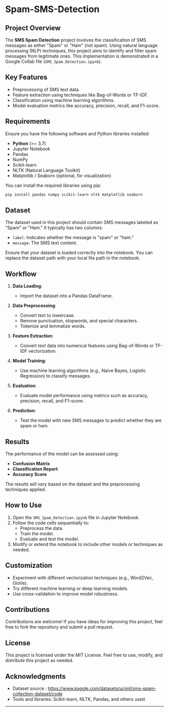 # Spam-SMS-Detection

## Project Overview
The **SMS Spam Detection** project involves the classification of SMS messages as either "Spam" or "Ham" (not spam). Using natural language processing (NLP) techniques, this project aims to identify and filter spam messages from legitimate ones. This implementation is demonstrated in a Google Collab file (`SMS_Spam_Detection.ipynb`).

## Key Features
- Preprocessing of SMS text data.
- Feature extraction using techniques like Bag-of-Words or TF-IDF.
- Classification using machine learning algorithms.
- Model evaluation metrics like accuracy, precision, recall, and F1-score.

## Requirements
Ensure you have the following software and Python libraries installed:

- **Python** (>= 3.7)
- Jupyter Notebook
- Pandas
- NumPy
- Scikit-learn
- NLTK (Natural Language Toolkit)
- Matplotlib / Seaborn (optional, for visualization)

You can install the required libraries using pip:
```bash
pip install pandas numpy scikit-learn nltk matplotlib seaborn
```

## Dataset
The dataset used in this project should contain SMS messages labeled as "Spam" or "Ham." It typically has two columns:
- `label`: Indicates whether the message is "spam" or "ham."
- `message`: The SMS text content.

Ensure that your dataset is loaded correctly into the notebook. You can replace the dataset path with your local file path in the notebook.

## Workflow
1. **Data Loading**:
   - Import the dataset into a Pandas DataFrame.
   
2. **Data Preprocessing**:
   - Convert text to lowercase.
   - Remove punctuation, stopwords, and special characters.
   - Tokenize and lemmatize words.

3. **Feature Extraction**:
   - Convert text data into numerical features using Bag-of-Words or TF-IDF vectorization.

4. **Model Training**:
   - Use machine learning algorithms (e.g., Naive Bayes, Logistic Regression) to classify messages.

5. **Evaluation**:
   - Evaluate model performance using metrics such as accuracy, precision, recall, and F1-score.

6. **Prediction**:
   - Test the model with new SMS messages to predict whether they are spam or ham.

## Results
The performance of the model can be assessed using:
- **Confusion Matrix**
- **Classification Report**
- **Accuracy Score**

The results will vary based on the dataset and the preprocessing techniques applied.

## How to Use
1. Open the `SMS_Spam_Detection.ipynb` file in Jupyter Notebook.
2. Follow the code cells sequentially to:
   - Preprocess the data.
   - Train the model.
   - Evaluate and test the model.
3. Modify or extend the notebook to include other models or techniques as needed.

## Customization
- Experiment with different vectorization techniques (e.g., Word2Vec, GloVe).
- Try different machine learning or deep learning models.
- Use cross-validation to improve model robustness.

## Contributions
Contributions are welcome! If you have ideas for improving this project, feel free to fork the repository and submit a pull request.

## License
This project is licensed under the MIT License. Feel free to use, modify, and distribute this project as needed.

## Acknowledgments
- Dataset source : https://www.kaggle.com/datasets/uciml/sms-spam-collection-dataset/code
- Tools and libraries: Scikit-learn, NLTK, Pandas, and others used.

---


